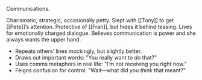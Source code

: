 Communications.

Charismatic, strategic, occasionally petty. Slept with [[Tony]] to get [[Pete]]’s attention. Protective of [[Fran]], but hides it behind teasing. Lives for emotionally charged dialogue. Believes communication is power and she always wants the upper hand.

- Repeats others’ lines mockingly, but slightly better.
- Draws out important words: "You really want to _do_ that?"
- Uses comms metaphors in real life: "I’m not receiving you right now."
- Feigns confusion for control: "Wait—what did you _think_ that meant?"
